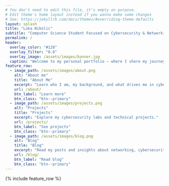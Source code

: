 ```yaml
---
# You don't need to edit this file, it's empty on purpose.
# Edit theme's home layout instead if you wanna make some changes
# See: https://jekyllrb.com/docs/themes/#overriding-theme-defaults
layout: splash
title: "Luka Nikolic"
subtitle: "Computer Science Student Focused on Cybersecurity & Networking"
permalink: /
header:
  overlay_color: "#128"
  overlay_filter: "0.8"
  overlay_image: /assets/images/banner.jpg
  caption: "Welcome to my personal portfolio — where I share my journey in cybersecurity, networking, and technology."
feature_row:
  - image_path: /assets/images/about.png
    alt: "About me"
    title: "About Me"
    excerpt: "Learn who I am, my background, and what drives me in cybersecurity and tech."
    url: /about/
    btn_label: "Learn more"
    btn_class: "btn--primary"
  - image_path: /assets/images/projects.png
    alt: "Projects"
    title: "Projects"
    excerpt: "Explore my cybersecurity labs and technical projects."
    url: /projects/
    btn_label: "See projects"
    btn_class: "btn--primary"
  - image_path: /assets/images/blog.png
    alt: "Blog"
    title: "Blog"
    excerpt: "Read my posts and insights about networking, cybersecurity, and technology."
    url: /blog/
    btn_label: "Read blog"
    btn_class: "btn--primary"
---
```


{% include feature_row %}
